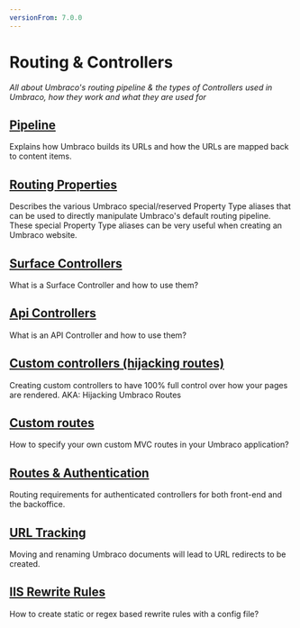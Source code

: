 ```yaml
---
versionFrom: 7.0.0
---
```


# Routing & Controllers

_All about Umbraco's routing pipeline & the types of Controllers used in Umbraco, how they work and what they are used for_

## [Pipeline](Request-Pipeline/index-v8.md)
Explains how Umbraco builds its URLs and how the URLs are mapped back to content items.

## [Routing Properties](routing-properties-v8.md)
Describes the various Umbraco special/reserved Property Type aliases that can be used to directly manipulate Umbraco's default routing pipeline. These special Property Type aliases can be very useful when creating an Umbraco website.

## [Surface Controllers](surface-controllers-v8.md)
What is a Surface Controller and how to use them?

## [Api Controllers](WebApi/index-v8.md)
What is an API Controller and how to use them?

## [Custom controllers (hijacking routes)](custom-controllers-v8.md)
Creating custom controllers to have 100% full control over how your pages are rendered. AKA: Hijacking Umbraco Routes

## [Custom routes](custom-routes-v8.md)
How to specify your own custom MVC routes in your Umbraco application?

## [Routes & Authentication](Authorized/index-v8.md)
Routing requirements for authenticated controllers for both front-end and the backoffice.

## [URL Tracking](URL-Tracking/index-v8.md)
Moving and renaming Umbraco documents will lead to URL redirects to be created.

## [IIS Rewrite Rules](IISRewriteRules/index-v8.md)
How to create static or regex based rewrite rules with a config file?
